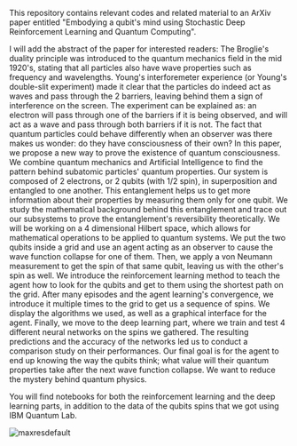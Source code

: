
This repository contains relevant codes and related material to an ArXiv paper entitled "Embodying a qubit's mind using Stochastic Deep Reinforcement Learning and Quantum Computing". 

I will add the abstract of the paper for interested readers: The Broglie's duality principle was introduced to the quantum mechanics field in the mid 1920's, stating that all particles also have wave properties such as frequency and wavelengths. Young's interforemeter experience (or Young's double-slit experiment) made it clear that the particles do indeed act as waves and pass through the 2 barriers, leaving behind them a sign of interference on the screen. The experiment can be explained as: an electron will pass through one of the barriers if it is being observed, and will act as a wave and pass through both barriers if it is not. The fact that quantum particles could behave differently when an observer was there makes us wonder: do they have consciousness of their own? In this paper, we propose a new way to prove the existence of quantum consciousness. We combine quantum mechanics and Artificial Intelligence to find the pattern behind subatomic particles' quantum properties. Our system is composed of 2 electrons, or 2 qubits (with 1/2 spin), in superposition and entangled to one another. This entanglement helps us to get more information about their properties by measuring them only for one qubit. We study the mathematical background behind this entanglement and trace out our subsystems to prove the entanglement's reversibility theoretically. We will be working on a 4 dimensional Hilbert space, which allows for mathematical operations to be applied to quantum systems. We put the two qubits inside a grid and use an agent acting as an observer to cause the wave function collapse for one of them. Then, we apply a von Neumann measurement to get the spin of that same qubit, leaving us with the other's spin as well. We introduce the reinforcement learning method to teach the agent how to look for the qubits and get to them using the shortest path on the grid. After many episodes and the agent learning's convergence, we introduce it multiple times to the grid to get us a sequence of spins. We display the algorithms we used, as well as a graphical interface for the agent. Finally, we move to the deep learning part, where we train and test 4 different neural networks on the spins we gathered. The resulting predictions and the accuracy of the networks led us to conduct a comparison study on their performances. Our final goal is for the agent to end up knowing the way the qubits think; what value will their quantum properties take after the next wave function collapse. We want to reduce the mystery behind quantum physics. 

You will find notebooks for both the reinforcement learning and the deep learning parts, in addition to the data of the qubits spins that we got using IBM Quantum Lab. 


![maxresdefault](https://github.com/BekhtiWissal/Embodying-a-qubit-s-mind-using-Stochastic-Deep-Reinforcement-Learning-and-Quantum-Computing/assets/135755494/267a043b-cfb6-413a-a41d-be44f586d22c)
